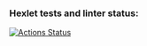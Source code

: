 ### Hexlet tests and linter status:
[![Actions Status](https://github.com/elizablok/backend-project-lvl1/workflows/hexlet-check/badge.svg)](https://github.com/elizablok/backend-project-lvl1/actions)